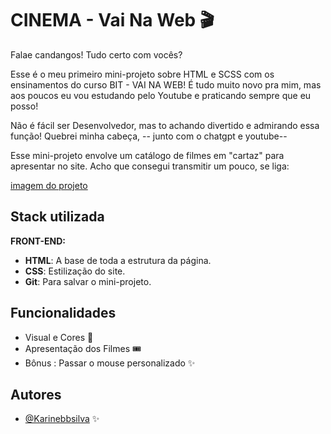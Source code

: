 
# CINEMA - Vai Na Web 🎬

Falae candangos! Tudo certo com vocês?

Esse é o meu primeiro mini-projeto sobre HTML e SCSS com os ensinamentos do curso BIT - VAI NA WEB! É tudo muito novo pra mim, mas aos poucos eu vou estudando pelo Youtube e praticando sempre que eu posso! 

Não é fácil ser Desenvolvedor, mas to achando divertido e admirando essa função! Quebrei minha cabeça, -- junto com o chatgpt e youtube--

Esse mini-projeto envolve um catálogo de filmes em "cartaz" para apresentar no site. Acho que consegui transmitir um pouco, se liga:





[imagem do projeto](file:///C:/Users/BRAYAN/Pictures/Screenshots/Projeto%20Pronto.png)


## Stack utilizada

**FRONT-END:** 

* **HTML**: A base de toda a estrutura da página.
* **CSS**: Estilização do site.
* **Git**: Para salvar o mini-projeto.




## Funcionalidades

- Visual e Cores 🎨
- Apresentação dos Filmes 🎟
- Bônus :  Passar o mouse personalizado ✨


## Autores

- [@Karinebbsilva](https://www.github.com/Karinebbsilva) ✨

